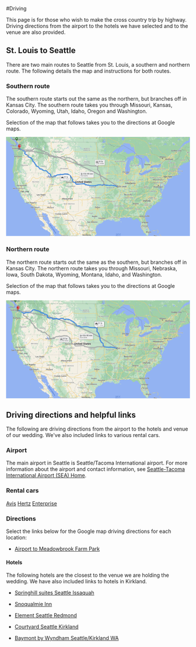 #Driving

This page is for those who wish to make the cross country trip by highway. Driving directions from the airport to the hotels we have selected and to the venue are also provided.

## St. Louis to Seattle

There are two main routes to Seattle from St. Louis, a southern and northern route. The following details the map and instructions for both routes.

### Southern route

The southern route starts out the same as the northern, but branches off in Kansas City. The southern route takes you through Missouri, Kansas, Colorado, Wyoming, Utah, Idaho, Oregon and Washington.

Selection of the map that follows takes you to the directions at Google maps.

[![Screenshot of southern route map](/media/southern-route.png)](https://goo.gl/maps/nCvrcZzs99tMUBid8)

### Northern route

The northern route starts out the same as the southern, but branches off in Kansas City. The northern route takes you through Missouri, Nebraska, Iowa, South Dakota, Wyoming, Montana, Idaho, and Washington.

Selection of the map that follows takes you to the directions at Google maps.

[![Screenshot of northern route map](/media/northern-route.png)](https://goo.gl/maps/yYrH7BNErE5BQbtV8)

## Driving directions and helpful links

The following are driving directions from the airport to the hotels and venue of our wedding. We've also included links to various rental cars.

### Airport

The main airport in Seattle is Seattle/Tacoma International airport. For more information about the airport and contact information, see [Seattle-Tacoma International Airport (SEA) Home](https://www.portseattle.org/sea-tac).

### Rental cars

[Avis](https://www.avis.com)
[Hertz](https://www.hertz.com)
[Enterprise](https://www.enterprise.com)

### Directions

Select the links below for the Google map driving directions for each location:

* [Airport to Meadowbrook Farm Park](https://goo.gl/maps/ePSU6q5d17nFGHMF6)

#### Hotels

The following hotels are the closest to the venue we are holding the wedding. We have also included links to hotels in Kirkland.

* [Springhill suites Seattle Issaquah](https://goo.gl/maps/WPuyXHQcsVoiQnGK9)

* [Snoqualmie Inn](https://goo.gl/maps/1WSJaDVtKZwmXawJ8)

* [Element Seattle Redmond](https://goo.gl/maps/bmyXeoMWAdHUsUnh6)

* [Courtyard Seattle Kirkland](https://goo.gl/maps/bK4KSRrh1bBaeqoy8)

* [Baymont by Wyndham Seattle/Kirkland WA](https://goo.gl/maps/GCjiUm4bsXbmYNFV6)


